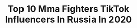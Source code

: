 ---
title: Top 10 Mma Fighters TikTok Influencers In Russia In 2020
description: >-
  Find top mma fighters TikTok influencers in Russia in 2020. Most popular hashtags: #freshmydance #conormcgregor #mma #fighting.
platform: TikTok
profiles:
  - username: "k_i_n_g____ufc"
    fullname: >-
      🤴 king
    location: "Russia"
    followers: 61156
    engagement: 1119
    commentsToLikes: 0.012921
    id: cka7o8fhd0yqt0i78fi71bhkb
    verified: false
    hashtags: "#romero, #300"
  - username: "diaz_gangster209"
    fullname: >-
      Nate Diaz
    location: "Russia"
    followers: 5398
    engagement: 1195
    commentsToLikes: 0.024024
    id: cka8dxm2yursh0i78kcivtra1
    verified: false
    hashtags: "#conormcgregor, #natediaz209, #freshmydance"
  - username: "natediaz_209"
    fullname: >-
      Diaz
    location: "Russia"
    followers: 12684
    engagement: 1149
    commentsToLikes: 0.013830
    id: cka8dxou7usnr0i78uubms9ql
    verified: false
    hashtags: "#reccomend, #feauture, #natadiaz, #conor"
  - username: "max_pivkin"
    fullname: >-
      Max Pivkin ✔
    location: "Russia"
    followers: 164674
    engagement: 819
    commentsToLikes: 0.020229
    id: cka0foagd0ito0i78uiootlxa
    verified: false
    hashtags: "#justdoit, #logan, #hughjackman, #dance"
  - username: "kitek.as"
    fullname: >-
      Светлана Михайловна 
    location: "Russia"
    followers: 25156
    engagement: 456
    commentsToLikes: 0.011045
    id: cka68dt8wog3t0i7881kf99un
    verified: false
    hashtags: "#covid19, #kitekflying, #mixfight"
  - username: "juliachilly"
    fullname: >-
      JuliaChilly
    location: "Russia"
    followers: 27205
    engagement: 373
    commentsToLikes: 0.011837
    id: ck8qg50h5zkoh0j78uyhwei1v
    verified: false
    hashtags: "#patong, #phuket, #incanto"
  - username: "kicker_mt"
    fullname: >-
      ХАЧАТУР МАЛХАСЯН
    location: "Russia"
    followers: 96134
    engagement: 1018
    commentsToLikes: 0.007802
    id: ck9ej87ny1brg0j78cd1ss21l
    verified: false
    hashtags: "#girls, #mma, #box, #konor"
  - username: "m_shishov"
    fullname: >-
      M_Shishov
    location: "Russia"
    followers: 121905
    engagement: 726
    commentsToLikes: 0.007690
    id: cka7v2b8nues50i788cqesmb4
    verified: false
    hashtags: "#trickcircle, #boy, #coronatime, #14"
  - username: "gromov_tv"
    fullname: >-
      Grom TV
    location: "Russia"
    followers: 4176
    engagement: 474
    commentsToLikes: 0.017373
    id: ck9euk7u4e4340j78qk6viw19
    verified: false
    hashtags: "#champion, #ufc249, #ferguso, #cowboy"
  - username: "boxing_guru"
    fullname: >-
      BOXING GURU CLUB
    location: "Russia"
    followers: 11960
    engagement: 242
    commentsToLikes: 0.017790
    id: ck9el4xbf93m30j78jmpifkx7
    verified: false
    hashtags: "#speed, #work, #conormcgregor, #fitgirl"
---